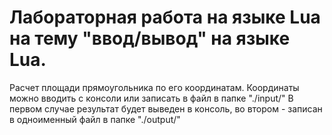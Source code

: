 # Лабораторная работа на языке Lua на тему "ввод/вывод" на языке Lua.
Расчет площади прямоугольника по его координатам.
Координаты можно вводить с консоли или записать в файл в папке "./input/"
В первом случае результат будет выведен в консоль, во втором - записан в одноименный файл в папке "./output/"
